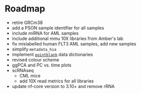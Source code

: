 # Roadmap

* retire GRCm38
* add a PSON sample identifier for all samples
* include miRNA for AML samples
* include additional mmu 10X libraries from Amber's lab 
* fix mislabelled human FLT3 AML samples, add new samples
* simplify `metadata_hsa`
* implement [`pointblank`](https://rich-iannone.github.io/pointblank/index.html) data dictionaries
* revised colour scheme
* ggPCA and PC vs. time plots
* scRNAseq
  - CML mice 
  - add 10X read metrics for all libraries
* update nf-core version to 3.10+ and remove rRNA
